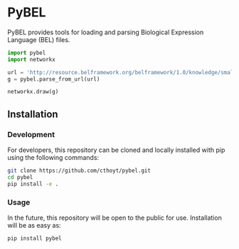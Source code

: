 # PyBEL

PyBEL provides tools for loading and parsing Biological Expression Language (BEL) files.

```python
import pybel
import networkx

url = 'http://resource.belframework.org/belframework/1.0/knowledge/small_corpus.bel'
g = pybel.parse_from_url(url)

networkx.draw(g)
```

## Installation

### Development

For developers, this repository can be cloned and locally installed with pip using the following commands:

```bash
git clone https://github.com/cthoyt/pybel.git
cd pybel
pip install -e .
```

### Usage

In the future, this repository will be open to the public for use. Installation will be as easy as:

```bash
pip install pybel
```
